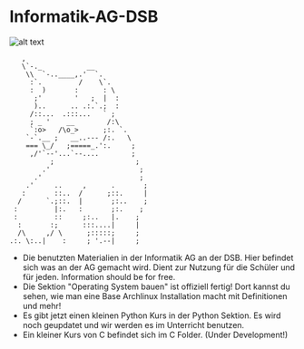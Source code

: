 # Informatik-AG-DSB
![alt text](https://cdn.freelogodesign.org/files/2189ad84d7914346ba25e23fee91795b/thumb/logo_200x200.png?v=0)


       ,
       \`-._           __
        \\  `-..____,.'  `.
         :`.         /    \`.
         :  )       :      : \
          ;'        '   ;  |  :
          )..      .. .:.`.;  :
         /::...  .:::...   ` ;
         ; _ '    __        /:\
         `:o>   /\o_>      ;:. `.
        `-`.__ ;   __..--- /:.   \
        === \_/   ;=====_.':.     ;
         ,/'`--'...`--....        ;
              ;                    ;
            .'                      ;
          .'                        ;
        .'     ..     ,      .       ;
       :       ::..  /      ;::.     |
      /      `.;::.  |       ;:..    ;
     :         |:.   :       ;:.    ;
     :         ::     ;:..   |.    ;
      :       :;      :::....|     |
      /\     ,/ \      ;:::::;     ;
    .:. \:..|    :     ; '.--|     ;
    
    
- Die benutzten Materialien in der Informatik AG an der DSB. Hier befindet sich was an der AG gemacht wird. Dient zur Nutzung für die Schüler und für jeden. Information should be for free.
- Die Sektion "Operating System bauen" ist offiziell fertig! Dort kannst du sehen, wie man eine Base Archlinux Installation macht mit Definitionen und mehr!
- Es gibt jetzt einen kleinen Python Kurs in der Python Sektion. Es wird noch geupdatet und wir werden es im Unterricht benutzen.
- Ein kleiner Kurs von C befindet sich im C Folder. (Under Development!)
